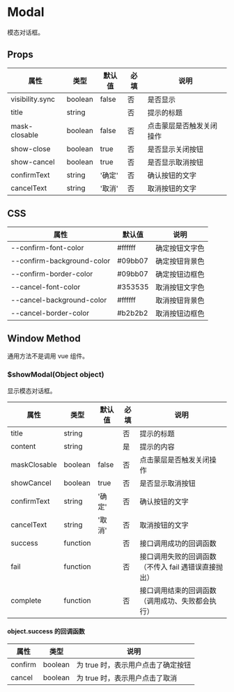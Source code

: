 # Modal

模态对话框。

## Props

| 属性            | 类型    | 默认值 | 必填 | 说明                     |
| --------------- | ------- | ------ | ---- | ------------------------ |
| visibility.sync | boolean | false  | 否   | 是否显示                 |
| title           | string  |        | 否   | 提示的标题               |
| mask-closable   | boolean | false  | 否   | 点击蒙层是否触发关闭操作 |
| show-close      | boolean | true   | 否   | 是否显示关闭按钮         |
| show-cancel     | boolean | true   | 否   | 是否显示取消按钮         |
| confirmText     | string  | '确定' | 否   | 确认按钮的文字           |
| cancelText      | string  | '取消' | 否   | 取消按钮的文字           |

## CSS

| 属性                       | 默认值  | 说明           |
| -------------------------- | ------- | -------------- |
| --confirm-font-color       | #ffffff | 确定按钮文字色 |
| --confirm-background-color | #09bb07 | 确定按钮背景色 |
| --confirm-border-color     | #09bb07 | 确定按钮边框色 |
| --cancel-font-color        | #353535 | 取消按钮文字色 |
| --cancel-background-color  | #ffffff | 取消按钮背景色 |
| --cancel-border-color      | #b2b2b2 | 取消按钮边框色 |

## Window Method

通用方法不是调用 vue 组件。

### \$showModal(Object object)

显示模态对话框。

| 属性         | 类型     | 默认值 | 必填 | 说明                                                 |
| ------------ | -------- | ------ | ---- | ---------------------------------------------------- |
| title        | string   |        | 否   | 提示的标题                                           |
| content      | string   |        | 是   | 提示的内容                                           |
| maskClosable | boolean  | false  | 否   | 点击蒙层是否触发关闭操作                             |
| showCancel   | boolean  | true   | 否   | 是否显示取消按钮                                     |
| confirmText  | string   | '确定' | 否   | 确认按钮的文字                                       |
| cancelText   | string   | '取消' | 否   | 取消按钮的文字                                       |
| success      | function |        | 否   | 接口调用成功的回调函数                               |
| fail         | function |        | 否   | 接口调用失败的回调函数（不传入 fail 遇错误直接抛出） |
| complete     | function |        | 否   | 接口调用结束的回调函数（调用成功、失败都会执行）     |

#### object.success 的回调函数

| 属性    | 类型    | 说明                               |
| ------- | ------- | ---------------------------------- |
| confirm | boolean | 为 true 时，表示用户点击了确定按钮 |
| cancel  | boolean | 为 true 时，表示用户点击了取消     |

